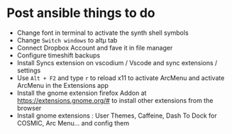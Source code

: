 # Post ansible things to do

* Change font in terminal to activate the synth shell symbols
* Change `Switch windows` to altµ tab
* Connect Dropbox Account and fave it in file manager
* Configure timeshift backups
* Install Syncs extension on vscodium / Vscode and sync extensions / settings
* Use `Alt + F2` and type `r` to reload x11 to activate ArcMenu and activate ArcMenu in the Extensions app
* Install the gnome extension firefox Addon at https://extensions.gnome.org/# to install other extensions from the browser
* Install gnome extensions : User Themes, Caffeine, Dash To Dock for COSMIC, Arc Menu... and config them
